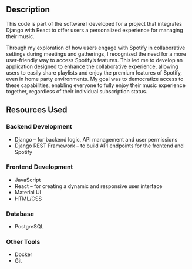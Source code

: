 ## Description
This code is part of the software I developed for a project that integrates Django with React to offer users a personalized experience for managing their music. 

Through my exploration of how users engage with Spotify in collaborative settings during meetings and gatherings, I recognized the need for a more user-friendly way to access Spotify’s features. This led me to develop an application designed to enhance the collaborative experience, allowing users to easily share playlists and enjoy the premium features of Spotify, even in home party environments. My goal was to democratize access to these capabilities, enabling everyone to fully enjoy their music experience together, regardless of their individual subscription status.

## Resources Used
### Backend Development
- Django – for backend logic, API management and user permissions
- Django REST Framework – to build API endpoints for the frontend and Spotify

### Frontend Development
- JavaScript
- React – for creating a dynamic and responsive user interface
- Material UI
- HTML/CSS

### Database
- PostgreSQL

### Other Tools
- Docker
- Git
